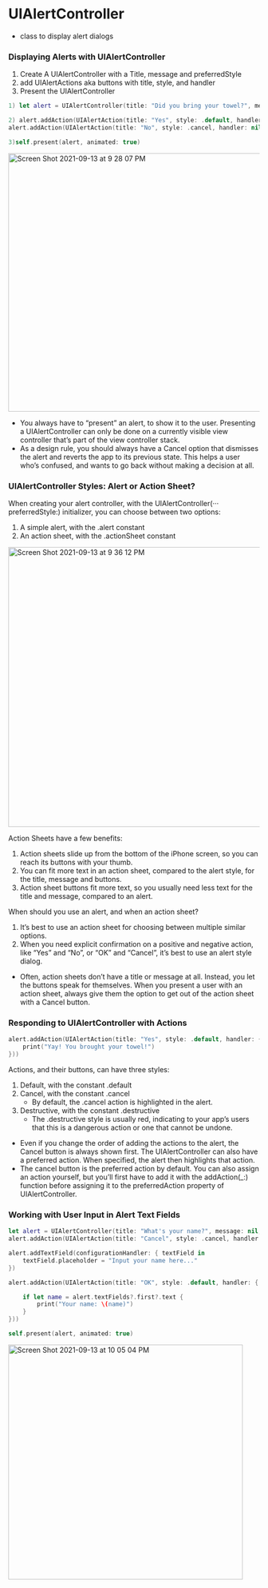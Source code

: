 # UIAlertController

- class to display alert dialogs

### Displaying Alerts with UIAlertController

1. Create A UIAlertController with a Title, message and preferredStyle
2. add UIAlertActions aka buttons with title, style, and handler
3. Present the UIAlertController


```swift
1) let alert = UIAlertController(title: "Did you bring your towel?", message: "It's recommended you bring your towel before continuing.", preferredStyle: .alert)

2) alert.addAction(UIAlertAction(title: "Yes", style: .default, handler: nil))
alert.addAction(UIAlertAction(title: "No", style: .cancel, handler: nil))

3)self.present(alert, animated: true)
```

<img width="517" alt="Screen Shot 2021-09-13 at 9 28 07 PM" src="https://user-images.githubusercontent.com/89819167/133184648-6ba3078a-f5be-457b-9ce4-ba47d9854e3d.png">

- You always have to “present” an alert, to show it to the user. Presenting a UIAlertController can only be done on a currently visible view controller that’s part of the view controller stack.
- As a design rule, you should always have a Cancel option that dismisses the alert and reverts the app to its previous state. This helps a user who’s confused, and wants to go back without making a decision at all.

### UIAlertController Styles: Alert or Action Sheet?

When creating your alert controller, with the UIAlertController(··· preferredStyle:) initializer, you can choose between two options:

1. A simple alert, with the .alert constant
2. An action sheet, with the .actionSheet constant

<img width="560" alt="Screen Shot 2021-09-13 at 9 36 12 PM" src="https://user-images.githubusercontent.com/89819167/133185536-34965eeb-2b64-47ff-8de1-2dcfbf8cbc7c.png">

Action Sheets have a few benefits:
1. Action sheets slide up from the bottom of the iPhone screen, so you can reach its buttons with your thumb.
2. You can fit more text in an action sheet, compared to the alert style, for the title, message and buttons.
3. Action sheet buttons fit more text, so you usually need less text for the title and message, compared to an alert.

When should you use an alert, and when an action sheet?

1. It’s best to use an action sheet for choosing between multiple similar options.
2. When you need explicit confirmation on a positive and negative action, like “Yes” and “No”, or “OK” and “Cancel”, it’s best to use an alert style dialog.

- Often, action sheets don’t have a title or message at all. Instead, you let the buttons speak for themselves. When you present a user with an action sheet, always give them the option to get out of the action sheet with a Cancel button.

### Responding to UIAlertController with Actions

```swift
alert.addAction(UIAlertAction(title: "Yes", style: .default, handler: { action in
    print("Yay! You brought your towel!")
}))
```

Actions, and their buttons, can have three styles:

1. Default, with the constant .default
2. Cancel, with the constant .cancel
    - By default, the .cancel action is highlighted in the alert.
3. Destructive, with the constant .destructive
    - The .destructive style is usually red, indicating to your app’s users that this is a dangerous action or one that cannot be undone.

- Even if you change the order of adding the actions to the alert, the Cancel button is always shown first. The UIAlertController can also have a preferred action. When specified, the alert then highlights that action.
- The cancel button is the preferred action by default. You can also assign an action yourself, but you’ll first have to add it with the addAction(_:) function before assigning it to the preferredAction property of UIAlertController.

### Working with User Input in Alert Text Fields

```swift
let alert = UIAlertController(title: "What's your name?", message: nil, preferredStyle: .alert)
alert.addAction(UIAlertAction(title: "Cancel", style: .cancel, handler: nil))

alert.addTextField(configurationHandler: { textField in
    textField.placeholder = "Input your name here..."
})

alert.addAction(UIAlertAction(title: "OK", style: .default, handler: { action in

    if let name = alert.textFields?.first?.text {
        print("Your name: \(name)")
    }
}))

self.present(alert, animated: true)
```

<img width="470" alt="Screen Shot 2021-09-13 at 10 05 04 PM" src="https://user-images.githubusercontent.com/89819167/133188100-c1db0a30-e723-4ac5-a311-495a10319e5e.png">
